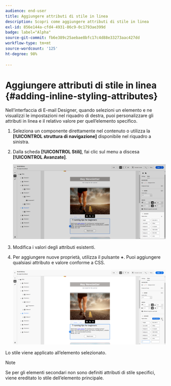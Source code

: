 ```yaml
---
audience: end-user
title: Aggiungere attributi di stile in linea
description: Scopri come aggiungere attributi di stile in linea
exl-id: 856e144a-cfd4-4931-86c9-0c1793ae399d
badge: label="Alpha"
source-git-commit: fb6e389c25aebae8bfc17c4d88e33273aac427dd
workflow-type: tm+mt
source-wordcount: '125'
ht-degree: 98%

---
```



# Aggiungere attributi di stile in linea {#adding-inline-styling-attributes}

Nell’interfaccia di E-mail Designer, quando selezioni un elemento e ne visualizzi le impostazioni nel riquadro di destra, puoi personalizzare gli attributi in linea e il relativo valore per quell’elemento specifico.

1. Seleziona un componente direttamente nel contenuto o utilizza la **[!UICONTROL struttura di navigazione]** disponibile nel riquadro a sinistra.

1. Dalla scheda **[!UICONTROL Stili]**, fai clic sul menu a discesa **[!UICONTROL Avanzate]**.

   ![](assets/styles_1.png)

1. Modifica i valori degli attributi esistenti.

1. Per aggiungere nuove proprietà, utilizza il pulsante **+**. Puoi aggiungere qualsiasi attributo e valore conforme a CSS.

   ![](assets/styles_2.png)

Lo stile viene applicato all’elemento selezionato.

>[!NOTE]
>
>Se per gli elementi secondari non sono definiti attributi di stile specifici, viene ereditato lo stile dell’elemento principale.

